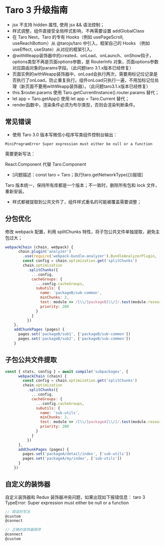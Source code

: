 # Taro 3 升级指南

- jsx 不支持 hidden 属性, 使用 jsx && 语法控制；
- 样式调整，组件直接受全局样式影响，不再需要设置 addGlobalClass
- 在 Taro Next，Taro 的专有 Hooks（例如 usePageScroll, useReachBottom）从 @tarojs/taro 中引入，框架自己的 Hooks （例如 useEffect, useState）从对应的框架引入。
- @withWeapp装饰器中的created、onLoad、onLaunch、onShow钩子，options类型不再是页面options参数，是 RouterInfo 对象，页面options参数对应路由对象的params字段。（此问题taro 3.1.x版本已经修复）
- 页面实例的withWeapp装饰器中，onLoad会执行两次，需要用标记位记录是否执行了onLoad，防止重复执行。组件onLoad只执行一遍，不用加标记位处理（新页面不要用withWeapp装饰器）。（此问题taro3.1.x版本已经修复）
- this.$router.params 使用 Taro.getCurrentInstance().router.params 替代；
- let app = Taro.getApp() 使用 let app = Taro.Current 替代；
- render函数中，渲染条件必须为布尔类型，否则会渲染判断条件。

## 常见错误

- 使用 Taro 3.0 版本写微信小程序写类组件控制台输出：
  
`MiniProgramError Super expression must either be null or a function`

需要更新写法：

React.Component 代替 Taro.Component

- [问题描述：const taro = Taro；执行taro.getNetworkType({})报错]

Taro 版本统一，保持所有库都是一个版本；不一致时，删除所有包和 lock 文件，重新安装。

- 样式都被提取到公共文件了，组件样式重名的可能被覆盖需要调整；

## 分包优化

修改 webpack 配置，利用 splitChunks 特性，将子包公共文件单独提取，避免主包过大；

```js
webpackChain (chain, webpack) {
      chain.plugin('analyzer')
        .use(require('webpack-bundle-analyzer').BundleAnalyzerPlugin, [])
        const config = chain.optimization.get('splitChunks')
        chain.optimization
          .splitChunks({
            ...config,
            cacheGroups: {
              ...config.cacheGroups,
              subutils: {
                name: 'packageB/sub-common',
                minChunks: 2,
                test: module => /[\\/]packageB[\\/]/.test(module.resource),
                priority: 200
              }
            }
          })
    },
    addChunkPages (pages) {
      pages.set('packageB/sub1', ['packageB/sub-common'])
      pages.set('packageB/sub2', ['packageB/sub-common'])
    }
```

## 子包公共文件提取

```js
const { stats, config } = await compile('subpackages', {
      webpackChain (chain) {
        const config = chain.optimization.get('splitChunks')
        chain.optimization
          .splitChunks({
            ...config,
            cacheGroups: {
              ...config.cacheGroups,
              subutils: {
                name: 'sub-utils',
                minChunks: 2,
                test: module => /[\\/]packageA[\\/]/.test(module.resource),
                priority: 200
              }
            }
          })
      },
      addChunkPages (pages) {
        pages.set('packageA/detail/index', ['sub-utils'])
        pages.set('packageA/my/index', ['sub-utils'])
      }
    })
```

## 自定义的装饰器

自定义装饰器和 Redux 装饰器冲突问题，如果出现如下报错信息：
taro 3 TypeError: Super expression must either be null or a function

```js
// 错误的写法
@custom
@connect

// 正确的装饰器顺序
@connect
@custom
```
